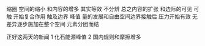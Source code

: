 缩圈
空间的缩小 和内容的增多 其实等效 不分辨
总之内容的扩张 和边际的可见 可触 开始复合作用
触及边界 峰值 量的发展和自由空间边界接触后
压力开始有效 无差异逐步施加在整个空间
元素分团而结

正好这两天的新闻
1 化石能源峰值
2 国内规则和摩擦增多
